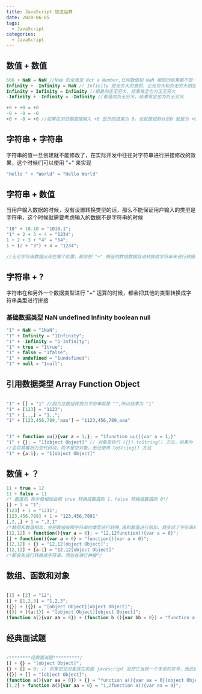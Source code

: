 ```yaml
---
title: JavaScript 加法运算
date: 2020-06-05
tags:
  - JavaScript
categories:
  - JavaScript
---
```


## 数值 + 数值

```javascript
666 + NaN = NaN //NaN 的全意是 Not a Number,任何数值和 NaN 相加的结果都不是一个数值，所以结果为 NaN
Infinity + -Infinity = NaN // Infinity 是无穷大的意思，正无穷大和负无穷大相加之后，根本判断不了谁比谁更大，因此结果为 NaN
Infinity + Infinity = Infinity //都是向正无穷大，结果肯定也为正无穷大
-Infinity + -Infinity = -Infinity //都是向负无穷大，结果肯定也为负无穷大

+0 + +0 = +0
-0 + -0 = -0
+0 + -0 = +0 //如果在浏览器直接输入 +0 显示的结果为 0，也就是说默认的0 就是为 +0；
```

## 字符串 + 字符串

字符串的值一旦创建就不能修改了，在实际开发中往往对字符串进行拼接修改的效果，这个时候们可以使用 "+" 来实现

```javascript
"Hello " + "World" = "Hello World"

```

## 字符串 + 数值

当用户输入数据的时候，没有设置转换类型的话，那么不能保证用户输入的类型是字符串，这个时候就需要考虑输入的数据不是字符串的时候

```javascript
"10" + 10.10 = "1010.1";
"1" + 2 + 3 + 4 = "1234";
1 + 2 + 3 + "4" = "64";
1 + (2 + "3") + 4 = "1234";

//无论字符串数据出现在哪个位置，都会把 "+" 相连的数值数据自动转换成字符串来进行拼接。
```

## 字符串 + ?

字符串在和另外一个数据类型进行 "+" 运算的时候，都会把其他的类型转换成字符串类型进行拼接

### 基础数据类型 NaN undefined Infinity boolean null
```javascript
"1" + NaN = "1NaN";
"1" + Infinity = "1Infinity";
"1" + -Infinity = "1-Infinity";
"1" + true = "1true";
"1" + false = "1false";
"1" + undefined = "1undefined";
"1" + null = "1null";

```
## 引用数据类型 Array Function Object
```javascript

"1" + [] = "1" //因为空数组转换为字符串就是 "",所以结果为 "1"
"1" + [123] = "1123";
"1" + [,,,] = "1,,";
"1" + [123,456,789,'aaa'] = "1123,456,789,aaa"


"1" + function uu(){var a = 1;}; = "1function uu(){var a = 1;}"
"1" + {}; = "1[object Object]" // 对象是执行 ({}).toString() 方法，结果为 [object Object],如果不在表达式中使用，只是{}，javascript
//会将其解析为空代码块，而不是空对象，无法使用 toString() 方法
"1" + {a:1}; = "1[object Object]"
```


## 数值 + ？

```javascript
11 + true = 12
11 + false = 11
/* 数值和 布尔值相加会把 true 转换成数值的 1，false 转换成数值的 0*/
[] + 1 = "1";
[123] + 1 = "1231";
[123,456,789] + 1 = "123,456,7891"
[,2,,] + 1 = ",2,1"
/*数组和数值相加，会把数组按照字符串的类型进行转换,再和数值进行相加，就变成了字符串和数值进行相加，最终的结果就是为字符串和字符串进行相加*/
[12,12] + function(){var a = 0}; = "12,12function(){var a = 0}";
[] + function(){var a = 0} = "function(){var a = 0}";
[12,12] + {} = "12,12[object Object]";
[12,12] + {a:1} = "12,12[object Object]"
/*都会先进行转换成字符串，然后在进行拼接*/
```

## 数组、函数和对象

```javascript

[1] + [2] = "12";
[] + [1,2,3] = "1,2,3";
({}) + ({}) = "[object Object][object Object]";
({}) + ({a:1}) = "[object Object][object Object]";
(function a(){var aa = 0}) + (function b (){var bb = 0}) = "function a(){var aa = 0}function b(){var bb = 0}"

```


## 经典面试题


```javascript

/********经典面试题**********/
[] + {} = "[object Object]";
{} + [] = 0; // 如果把空对象放在前面 javascript 会把它当做一个多余的符号，因此就变为 `+ []`,加号加上唯一个操作数会迫使空数组转换为数值 0;
({}) + [] = "[object Object]";
(function a(){var aa = 0}) + {} = "function a(){var aa = 0}[object Object]";
[1,2] + function a(){var aa = 0} = "1,2function a(){var aa = 0}";


```